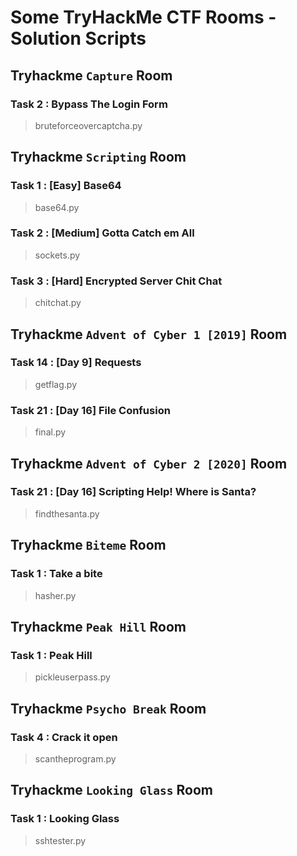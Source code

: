 # Some TryHackMe CTF Rooms - Solution Scripts

## Tryhackme `Capture` Room
### Task 2 : Bypass The Login Form
> bruteforceovercaptcha.py

## Tryhackme `Scripting` Room
### Task 1 : [Easy] Base64
> base64.py
### Task 2 : [Medium] Gotta Catch em All 
> sockets.py
### Task 3 : [Hard] Encrypted Server Chit Chat 
> chitchat.py

## Tryhackme `Advent of Cyber 1 [2019]` Room
### Task 14 : [Day 9] Requests
> getflag.py
### Task 21 : [Day 16] File Confusion
> final.py

## Tryhackme `Advent of Cyber 2 [2020]` Room
### Task 21 : [Day 16] Scripting Help! Where is Santa?
> findthesanta.py

## Tryhackme `Biteme` Room
### Task 1 : Take a bite
> hasher.py

## Tryhackme `Peak Hill` Room
### Task 1 : Peak Hill
> pickleuserpass.py

## Tryhackme `Psycho Break` Room
### Task 4 : Crack it open
> scantheprogram.py

## Tryhackme `Looking Glass` Room
### Task 1 : Looking Glass
> sshtester.py